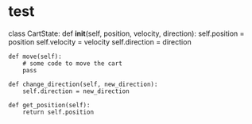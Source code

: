 # test
class CartState:
    def __init__(self, position, velocity, direction):
        self.position = position
        self.velocity = velocity
        self.direction = direction

    def move(self):
        # some code to move the cart
        pass

    def change_direction(self, new_direction):
        self.direction = new_direction

    def get_position(self):
        return self.position
